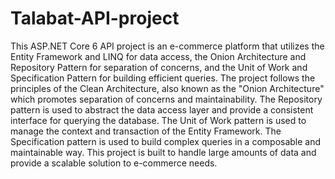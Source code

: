 # Talabat-API-project
This ASP.NET Core 6 API project is an e-commerce platform that utilizes the Entity Framework and LINQ for data access,
the Onion Architecture and Repository Pattern for separation of concerns, 
and the Unit of Work and Specification Pattern for building efficient queries.
The project follows the principles of the Clean Architecture, also known as the "Onion Architecture" which promotes separation of concerns and maintainability.
The Repository pattern is used to abstract the data access layer and provide a consistent interface for querying the database. The Unit of Work pattern is used to manage the context and transaction of the Entity Framework.
The Specification pattern is used to build complex queries in a composable and maintainable way.
This project is built to handle large amounts of data and provide a scalable solution to e-commerce needs.



